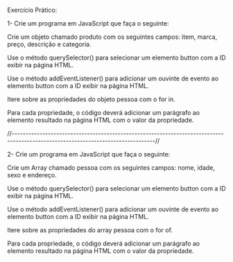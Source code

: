 Exercício Prático:

1- Crie um programa em JavaScript que faça o seguinte:

Crie um objeto chamado produto com os seguintes campos: item, marca, preço, descrição e categoria.

Use o método querySelector() para selecionar um elemento button com a ID exibir na página HTML.

Use o método addEventListener() para adicionar um ouvinte de evento ao elemento button com a ID exibir na página HTML.

Itere sobre as propriedades do objeto pessoa com o for in.

Para cada propriedade, o código deverá adicionar um parágrafo ao elemento resultado na página HTML com o valor da propriedade.

//---------------------------------------------------------------------------------------------------------------------------------//

2- Crie um programa em JavaScript que faça o seguinte:

Crie um Array chamado pessoa com os seguintes campos: nome, idade, sexo e endereço.

Use o método querySelector() para selecionar um elemento button com a ID exibir na página HTML.

Use o método addEventListener() para adicionar um ouvinte de evento ao elemento button com a ID exibir na página HTML.

Itere sobre as propriedades do array pessoa com o for of.

Para cada propriedade, o código deverá adicionar um parágrafo ao elemento resultado na página HTML com o valor da propriedade.
